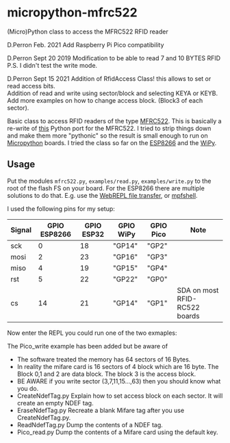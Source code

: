 # micropython-mfrc522
(Micro)Python class to access the MFRC522 RFID reader

D.Perron
Feb. 2021
Add Raspberry Pi Pico compatibility

D.Perron
Sept 20 2019
Modification  to be able to read 7 and 10 BYTES RFID
P.S. I didn't test the write mode.

D.Perron
Sept 15 2021
Addition of RfidAccess Class!  this allows to set or read access bits.<br>
Addition of read and write using sector/block and selecting KEYA or KEYB.<br>
Add more examples on how to change access block. (Block3 of each sector).<br>




Basic class to access RFID readers of the type [MFRC522](http://www.nxp.com/documents/data_sheet/MFRC522.pdf). 
This is basically a re-write of [this](https://github.com/mxgxw/MFRC522-python) Python port for the MFRC522. I 
tried to strip things down and make them more "pythonic" so the result is small enough to run on 
[Micropython](https://github.com/micropython/micropython) boards. I tried the class so far on the 
[ESP8266](https://github.com/micropython/micropython/tree/master/esp8266) and 
the [WiPy](https://github.com/micropython/micropython/tree/master/cc3200). 

## Usage

Put the modules ``mfrc522.py``, ``examples/read.py``, ``examples/write.py`` to the root of the flash FS on your board. 
For the ESP8266 there are multiple solutions to do that. E.g. use the 
[WebREPL file transfer](https://github.com/micropython/webrepl), or [mpfshell](https://github.com/wendlers/mpfshell). 
 
I used the following pins for my setup:

| Signal | GPIO ESP8266 | GPIO ESP32 | GPIO WiPy | GPIO Pico | Note                          |
| ------ | ------------ | ---------- | --------- | --------- | ----------------------------- |
| sck    | 0            | 18         | "GP14"    | "GP2"     |                               |
| mosi   | 2            | 23         | "GP16"    | "GP3"     |                               |
| miso   | 4            | 19         | "GP15"    | "GP4"     |                               |
| rst    | 5            | 22         | "GP22"    | "GP0"     |                               |
| cs     | 14           | 21         | "GP14"    | "GP1"     | SDA on most RFID-RC522 boards |
 
Now enter the REPL you could run one of the two exmaples: 

The Pico_write example has been added but be aware of

- The software treated the memory has 64 sectors of 16 Bytes.
- In reality the mifare card is 16 sectors of 4 block which are 16 byte.
  The Block 0,1 and 2 are data block. The block 3 is the access  block.
- BE AWARE if you write sector (3,7,11,15...,63) then you should know what you do.
- CreateNdefTag.py   Explain how to set access block on each sector. It will create an empty NDEF tag.
- EraseNdefTag.py    Recreate a blank Mifare tag after you use CreateNdefTag.py.
- ReadNdefTag.py     Dump the contents of a NDEF tag.
- Pico_read.py       Dump the contents of a Mifare card using the default key.
 

